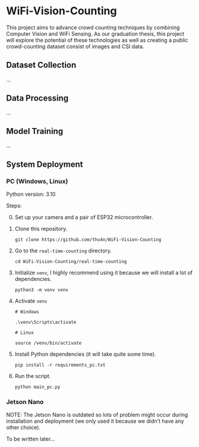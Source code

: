 # WiFi-Vision-Counting

This project aims to advance crowd counting techniques by combining Computer Vision and WiFi Sensing. As our graduation thesis, this project will explore the potential of these technologies as well as creating a public crowd-counting dataset consist of images and CSI data.

## Dataset Collection

...

## Data Processing

...

## Model Training

...

## System Deployment

### PC (Windows, Linux)

Python version: 3.10

Steps:

0. Set up your camera and a pair of ESP32 microcontroller.

1. Clone this repository.

    ```
    git clone https://github.com/thu4n/WiFi-Vision-Counting
    ```

2. Go to the `real-time-counting` directory.

    ```
    cd WiFi-Vision-Counting/real-time-counting
    ```

3. Initialize `venv`, I highly recommend using it because we will install a lot of dependencies.

    ```
    python3 -m venv venv
    ``` 

4. Activate `venv`

    ```
    # Windows

    .\venv\Scripts\activate

    # Linux

    source /venv/bin/activate
    ```
5. Install Python dependencies (it will take quite some time).

    ```
    pip install -r requirements_pc.txt
    ```

6. Run the script.

    ```
    python main_pc.py
    ```

### Jetson Nano

NOTE: The Jetson Nano is outdated so lots of problem might occur during installation and deployment (we only used it because we didn't have any other choice).

To be written later...
